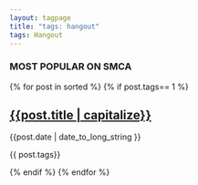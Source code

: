 ```yaml
---
layout: tagpage
title: "tags: hangout"
tags: Hangout
---
```

<div class="side-posts">
            <h3>MOST POPULAR ON SMCA</h3>
            {% for post in sorted %}
            {% if post.tags== 1 %}
            <div class="side-post">
                <a href="{{post.url}}"><div class="side-img" style="background-image:url('{{post.img}}')"></div></a>
                <a href="{{post.url}}"><h2>{{post.title | capitalize}}</h2></a>
                <div class="side-header">
                    <p>{{post.date | date_to_long_string }}</p>
                    <p>{{ post.tags}}</p>
                </div>
            </div>
            {% endif %}
            {% endfor %}
        </div>